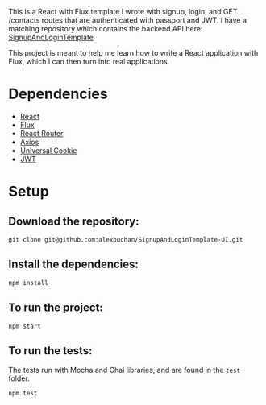 This is a React with Flux template I wrote with signup, login, and GET /contacts routes that are authenticated with passport and JWT.
I have a matching repository which contains the backend API here: [SignupAndLoginTemplate](https://github.com/alexbuchan/SignupAndLoginTemplate)

This project is meant to help me learn how to write a React application with Flux, which I can then turn into real applications.

# Dependencies

* [React](https://reactjs.org/)
* [Flux](https://facebook.github.io/flux/)
* [React Router](https://reacttraining.com/react-router/web/guides/quick-start)
* [Axios](https://github.com/axios/axios)
* [Universal Cookie](https://www.npmjs.com/package/universal-cookie)
* [JWT](https://jwt.io/)

# Setup

## Download the repository:

`git clone git@github.com:alexbuchan/SignupAndLoginTemplate-UI.git`

## Install the dependencies:

`npm install`

## To run the project:

`npm start`

## To run the tests:

The tests run with Mocha and Chai libraries, and are found in the `test` folder.

`npm test`